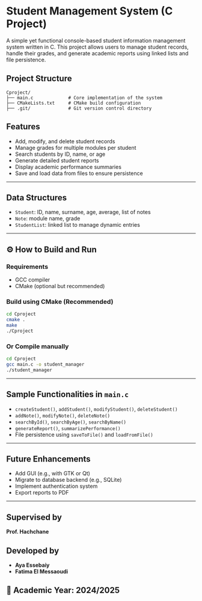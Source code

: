 
# Student Management System (C Project)

A simple yet functional console-based student information management system written in C. This project allows users to manage student records, handle their grades, and generate academic reports using linked lists and file persistence.

## Project Structure

```
Cproject/
├── main.c             # Core implementation of the system
├── CMakeLists.txt     # CMake build configuration
├── .git/              # Git version control directory
```
## Features

-  Add, modify, and delete student records
-  Manage grades for multiple modules per student
-  Search students by ID, name, or age
-  Generate detailed student reports
-  Display academic performance summaries
-  Save and load data from files to ensure persistence

---

## Data Structures

- `Student`: ID, name, surname, age, average, list of notes
- `Note`: module name, grade
- `StudentList`: linked list to manage dynamic entries

---

## ⚙️ How to Build and Run

### Requirements
- GCC compiler
- CMake (optional but recommended)

### Build using CMake (Recommended)

```bash
cd Cproject
cmake .
make
./Cproject
```

### Or Compile manually

```bash
cd Cproject
gcc main.c -o student_manager
./student_manager
```

---

## Sample Functionalities in `main.c`

- `createStudent()`, `addStudent()`, `modifyStudent()`, `deleteStudent()`
- `addNote()`, `modifyNote()`, `deleteNote()`
- `searchById()`, `searchByAge()`, `searchByName()`
- `generateReport()`, `summarizePerformance()`
- File persistence using `saveToFile()` and `loadFromFile()`

---

## Future Enhancements

- Add GUI (e.g., with GTK or Qt)
- Migrate to database backend (e.g., SQLite)
- Implement authentication system
- Export reports to PDF

---

## Supervised by
**Prof. Hachchane**

## Developed by

- **Aya Essebaiy**
- **Fatima El Messaoudi**

## 📅 Academic Year: 2024/2025
